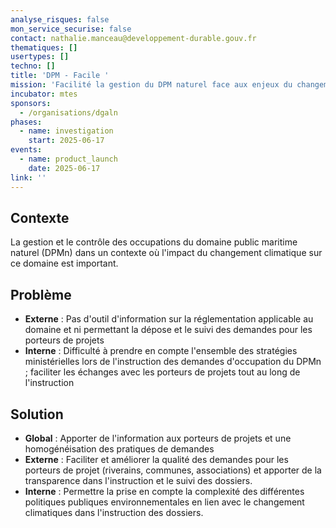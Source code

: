 ```yaml
---
analyse_risques: false
mon_service_securise: false
contact: nathalie.manceau@developpement-durable.gouv.fr
thematiques: []
usertypes: []
techno: []
title: 'DPM - Facile '
mission: 'Facilité la gestion du DPM naturel face aux enjeux du changement climatique '
incubator: mtes
sponsors:
  - /organisations/dgaln
phases:
  - name: investigation
    start: 2025-06-17
events:
  - name: product_launch
    date: 2025-06-17
link: ''
---
```

## Contexte
La gestion et le contrôle des occupations du domaine public maritime naturel (DPMn) dans un contexte où l'impact du changement climatique sur ce domaine est important. 

## Problème
 - **Externe** : Pas d'outil d'information sur la réglementation applicable au domaine et ni permettant la dépose et le suivi des demandes pour les porteurs de projets 
 - **Interne** : Difficulté à prendre en compte l'ensemble des stratégies ministérielles lors de l'instruction des demandes d'occupation du DPMn ; faciliter les échanges avec les porteurs de projets tout au long de l'instruction
  
## Solution
 - **Global** : Apporter de l'information aux porteurs de projets et une homogénéisation des pratiques de demandes
 - **Externe** : Faciliter et améliorer la qualité des demandes pour les porteurs de projet (riverains, communes, associations) et apporter de la transparence dans l'instruction et le suivi des dossiers.
 - **Interne** :  Permettre la prise en compte la complexité des différentes politiques publiques environnementales en lien avec le changement climatiques dans l'instruction des dossiers. 



